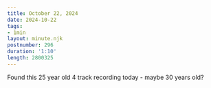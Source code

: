 ```yaml
---
title: October 22, 2024
date: 2024-10-22
tags:
- 1min
layout: minute.njk
postnumber: 296
duration: '1:10'
length: 2800325
---
```

Found this 25 year old 4 track recording today - maybe 30 years old?  